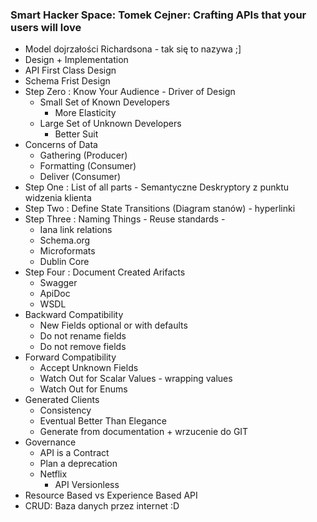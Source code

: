 ### Smart Hacker Space: Tomek Cejner: Crafting APIs that your users will love


* Model dojrzałości Richardsona - tak się to nazywa ;]
* Design + Implementation
* API First Class Design
* Schema Frist Design
* Step Zero : Know Your Audience - Driver of Design 
	* Small Set of Known Developers
		* More Elasticity
	* Large Set of Unknown Developers
		* Better Suit
* Concerns of Data
	* Gathering (Producer)
	* Formatting (Consumer)
	* Deliver (Consumer)
* Step One : List of all parts - Semantyczne Deskryptory z punktu widzenia klienta
* Step Two : Define State Transitions (Diagram stanów) - hyperlinki
* Step Three : Naming Things - Reuse standards - 
	* Iana link relations
	* Schema.org
	* Microformats
	* Dublin Core
* Step Four : Document Created Arifacts
	* Swagger
	* ApiDoc
	* WSDL
* Backward Compatibility
	* New Fields optional or with defaults
	* Do not rename fields
	* Do not remove fields
* Forward Compatibility
	* Accept Unknown Fields
	* Watch Out for Scalar Values - wrapping values
	* Watch Out for Enums 
* Generated Clients
	* Consistency
	* Eventual Better Than Elegance
	* Generate from documentation + wrzucenie do GIT
* Governance
	* API is a Contract
	* Plan a deprecation
	* Netflix 
		* API Versionless
* Resource Based vs Experience Based API
* CRUD: Baza danych przez internet :D